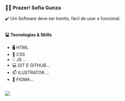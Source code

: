 <h3>👩‍🦱  Prazer! Sofia Gunza</h3>

<p>✔️ Um Software deve ser bonito, fácil de usar e funcional.</p>

##

<h4>💻 Tecnologias & Skills</h4>

- 🖥️ HTML 
- 👯 CSS
- 💡 JS ...
- 💻 GIT E GITHUB...
- 📫 ILUSTRATOR ...
- 💬 FIGMA...



##

  <div>
    <a href="https://instagram.com/sofiagunza_dev" target="_blank"><img src="https://img.shields.io/badge/-Instagram-%23E4405F?style=for-the-  badge&logo=instagram&logoColor=white" target="_blank"></a>
  
  </div>
